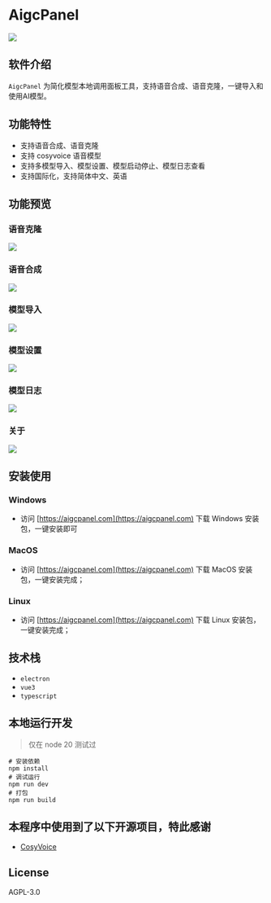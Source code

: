 # AigcPanel

![](./screenshots/cn/home.png)

## 软件介绍

`AigcPanel` 为简化模型本地调用面板工具，支持语音合成、语音克隆，一键导入和使用AI模型。

## 功能特性

- 支持语音合成、语音克隆
- 支持 cosyvoice 语音模型
- 支持多模型导入、模型设置、模型启动停止、模型日志查看
- 支持国际化，支持简体中文、英语

## 功能预览

### 语音克隆

![](./screenshots/cn/voice-clone.png)

### 语音合成

![](./screenshots/cn/voice-tts.png)

### 模型导入

![](./screenshots/cn/server-import.png)

### 模型设置

![](./screenshots/cn/server-setting.png)

### 模型日志

![](./screenshots/cn/server-log.png)

### 关于

![](./screenshots/cn/about.png)

## 安装使用

### Windows

- 访问 [https://aigcpanel.com](https://aigcpanel.com) 下载 Windows 安装包，一键安装即可

### MacOS

- 访问 [https://aigcpanel.com](https://aigcpanel.com) 下载 MacOS 安装包，一键安装完成；

### Linux

- 访问 [https://aigcpanel.com](https://aigcpanel.com) 下载 Linux 安装包，一键安装完成；


## 技术栈

- `electron`
- `vue3`
- `typescript`

## 本地运行开发

> 仅在 node 20 测试过

```shell
# 安装依赖
npm install
# 调试运行
npm run dev
# 打包
npm run build
```

## 本程序中使用到了以下开源项目，特此感谢

- [CosyVoice](https://github.com/FunAudioLLM/CosyVoice)

## License

AGPL-3.0
